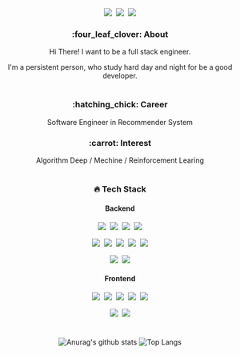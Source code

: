 <div align="center">
<a href="https://www.youtube.com/channel/UC7g9pnw7vjk80JUsxme7pBQ" target="_blank"><img src="https://img.shields.io/badge/YouTube-Dol AI-white?style=plastic&logo=youtube&logoColor=red"/></a>&nbsp;&nbsp<a href="https://sungwookyoo.github.io/" target="_blank"><img src="https://img.shields.io/badge/Jekyll Blog-Data is new oil-white?style=plastic&logo=jekyll&logoColor=red"/></a>&nbsp;&nbsp<a href="mailto:l22491360@gmail.com" target="_blank"><img src="https://img.shields.io/badge/-Gmail-d14836?style=flat-square&logo=Gmail&logoColor=white&link=mailto:l22491360@gmail.com"/></a> 

<h3> :four_leaf_clover: About </h3>
  
<p>Hi There! I want to be a full stack engineer.</p>
<p>I'm a persistent person, who study hard day and night for be a good developer.</p> 

#
<h3> :hatching_chick: Career </h3>
Software Engineer in Recommender System

<h3> :carrot: Interest </h3>
Algorithm
Deep / Mechine / Reinforcement Learing

#
<h3> 🔥 Tech Stack </h3>
<h4> Backend </h4>
<p><img src="https://img.shields.io/badge/Python-white?style=flat&logo=Python&logoColor=#3776AB"/>&nbsp;&nbsp;<img src="https://img.shields.io/badge/c++-white?style=flat&logo=cplusplus&logoColor=blue"/>&nbsp;&nbsp;<img src="https://img.shields.io/badge/scala-white?style=flat&logo=scala&logoColor=red"/>&nbsp;&nbsp;<img src="https://img.shields.io/badge/Java-white?style=flat&logo=Java&logoColor=blue"/></p>

<p><img src="https://img.shields.io/badge/MySQL-f1d8d9?style=flat&logo=MySQL&logoColor=4479A1"/>&nbsp;&nbsp;<img src="https://img.shields.io/badge/MongoDB-pink?style=flat&logo=mongodb&logoColor=764ABC"/>&nbsp;&nbsp;<img src="https://img.shields.io/badge/Redis-0769AD?style=flat&logo=redis&logoColor=black"/>&nbsp;&nbsp;<img src="https://img.shields.io/badge/Rocksdb-pink?style=flat&logo=rocksdb&logoColor=764ABC"/>&nbsp;&nbsp;<img src="https://img.shields.io/badge/Kafka-0769AD?style=flat&logo=kafka&logoColor=black"/></p>
  
<p><img src="https://img.shields.io/badge/Kubernetes-0769AD?style=flat&logo=kubernetes&logoColor=black"/>&nbsp;&nbsp;<img src="https://img.shields.io/badge/Docker-gray?style=flat&logo=docker&logoColor=blue"/></p>
  
<h4> Frontend </h4>
<p><img src="https://img.shields.io/badge/HTML5-E34F26?style=flat&logo=html5&logoColor=white"/>&nbsp;&nbsp;<img src="https://img.shields.io/badge/CSS3-1572B6?style=flat&logo=css3&logoColor=white"/>&nbsp;&nbsp;<img src="https://img.shields.io/badge/JavaScript-gray?style=flat&logo=JavaScript&logoColor=F7DF1E"/>&nbsp;&nbsp;<img src="https://img.shields.io/badge/React-gray?style=flat&logo=React&logoColor=61DAFB"/>&nbsp;&nbsp;<img src="https://img.shields.io/badge/django-white?style=flat&logo=django&logoColor=green"/></p>

<p><img src="https://img.shields.io/badge/GitHub-gray?style=flat&logo=GitHub&logoColor=black"/>&nbsp;&nbsp;<img src="https://img.shields.io/badge/Git-blue?style=flat&logo=Git&logoColor=F05032"/></p>
  
#
![Anurag's github stats](https://github-readme-stats.vercel.app/api?username=swyo&show_icons=true&theme=tokyonight)
![Top Langs](https://github-readme-stats.vercel.app/api/top-langs/?username=swyo&layout=compact&theme=tokyonight)
  
</div>
